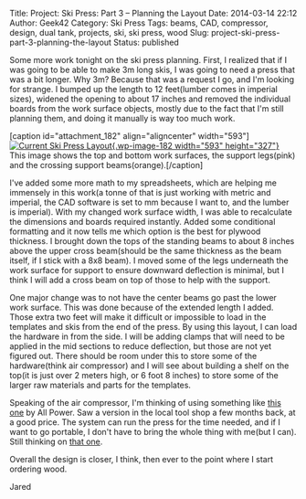 Title: Project: Ski Press: Part 3 – Planning the Layout
Date: 2014-03-14 22:12
Author: Geek42
Category: Ski Press
Tags: beams, CAD, compressor, design, dual tank, projects, ski, ski press, wood
Slug: project-ski-press-part-3-planning-the-layout
Status: published

Some more work tonight on the ski press planning. First, I realized that
if I was going to be able to make 3m long skis, I was going to need a
press that was a bit longer. Why 3m? Because that was a request I go,
and I'm looking for strange. I bumped up the length to 12 feet(lumber
comes in imperial sizes), widened the opening to about 17 inches and
removed the individual boards from the work surface objects, mostly due
to the fact that I'm still planning them, and doing it manually is way
too much work.

\[caption id="attachment\_182" align="aligncenter"
width="593"\][![](http://jaredyoung.ca/wp-content/uploads/2014/03/Pic3.png "Current Ski Press Layout"){.wp-image-182
width="593"
height="327"}](http://jaredyoung.ca/wp-content/uploads/2014/03/Pic3.png)
This image shows the top and bottom work surfaces, the support
legs(pink) and the crossing support beams(orange).\[/caption\]

<!--more-->  
I've added some more math to my spreadsheets, which are helping me
immensely in this work(a tonne of that is just working with metric and
imperial, the CAD software is set to mm because I want to, and the
lumber is imperial). With my changed work surface width, I was able to
recalculate the dimensions and boards required instantly. Added some
conditional formatting and it now tells me which option is the best for
plywood thickness. I brought down the tops of the standing beams to
about 8 inches above the upper cross beam(should be the same thickness
as the beam itself, if I stick with a 8x8 beam). I moved some of the
legs underneath the work surface for support to ensure downward
deflection is minimal, but I think I will add a cross beam on top of
those to help with the support.

One major change was to not have the center beams go past the lower work
surface. This was done because of the extended length I added. Those
extra two feet will make it difficult or impossible to load in the
templates and skis from the end of the press. By using this layout, I
can load the hardware in from the side. I will be adding clamps that
will need to be applied in the mid sections to reduce deflection, but
those are not yet figured out. There should be room under this to store
some of the hardware(think air compressor) and I will see about building
a shelf on the top(it is just over 2 meters high, or 6 foot 8 inches) to
store some of the larger raw materials and parts for the templates.

Speaking of the air compressor, I'm thinking of using something like
[this one](http://www.allpoweramerica.com/#!apc4007/cr53) by All Power.
Saw a version in the local tool shop a few months back, at a good price.
The system can run the press for the time needed, and if I want to go
portable, I don't have to bring the whole thing with me(but I can).
Still thinking on [that
one](http://media.wix.com/ugd/76cc75_4f290dc882585feb9a49b0b8dc3b8f0e.pdf).

Overall the design is closer, I think, then ever to the point where I
start ordering wood.

Jared
